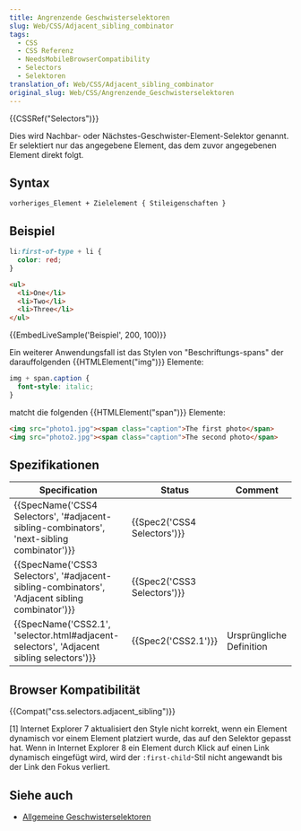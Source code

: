 ```yaml
---
title: Angrenzende Geschwisterselektoren
slug: Web/CSS/Adjacent_sibling_combinator
tags:
  - CSS
  - CSS Referenz
  - NeedsMobileBrowserCompatibility
  - Selectors
  - Selektoren
translation_of: Web/CSS/Adjacent_sibling_combinator
original_slug: Web/CSS/Angrenzende_Geschwisterselektoren
---
```

{{CSSRef("Selectors")}}

Dies wird Nachbar- oder Nächstes-Geschwister-Element-Selektor genannt. Er selektiert nur das angegebene Element, das dem zuvor angegebenen Element direkt folgt.

## Syntax

    vorheriges_Element + Zielelement { Stileigenschaften }

## Beispiel

```css
li:first-of-type + li {
  color: red;
}
```

```html
<ul>
  <li>One</li>
  <li>Two</li>
  <li>Three</li>
</ul>
```

{{EmbedLiveSample('Beispiel', 200, 100)}}

Ein weiterer Anwendungsfall ist das Stylen von "Beschriftungs-spans" der darauffolgenden {{HTMLElement("img")}} Elemente:

```css
img + span.caption {
  font-style: italic;
}
```

matcht die folgenden {{HTMLElement("span")}} Elemente:

```html
<img src="photo1.jpg"><span class="caption">The first photo</span>
<img src="photo2.jpg"><span class="caption">The second photo</span>
```

## Spezifikationen

| Specification                                                                                                                | Status                               | Comment                  |
| ---------------------------------------------------------------------------------------------------------------------------- | ------------------------------------ | ------------------------ |
| {{SpecName('CSS4 Selectors', '#adjacent-sibling-combinators', 'next-sibling combinator')}}     | {{Spec2('CSS4 Selectors')}} |                          |
| {{SpecName('CSS3 Selectors', '#adjacent-sibling-combinators', 'Adjacent sibling combinator')}} | {{Spec2('CSS3 Selectors')}} |                          |
| {{SpecName('CSS2.1', 'selector.html#adjacent-selectors', 'Adjacent sibling selectors')}}         | {{Spec2('CSS2.1')}}             | Ursprüngliche Definition |

## Browser Kompatibilität

{{Compat("css.selectors.adjacent_sibling")}}

\[1] Internet Explorer 7 aktualisiert den Style nicht korrekt, wenn ein Element dynamisch vor einem Element platziert wurde, das auf den Selektor gepasst hat. Wenn in Internet Explorer 8 ein Element durch Klick auf einen Link dynamisch eingefügt wird, wird der `:first-child`-Stil nicht angewandt bis der Link den Fokus verliert.

## Siehe auch

- [Allgemeine Geschwisterselektoren](/de/docs/Web/CSS/Allgemeine_Geschwisterselektoren)
